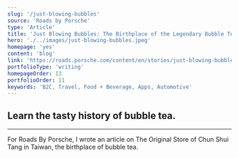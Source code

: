 ```yaml
---
slug: '/just-blowing-bubbles'
source: 'Roads by Porsche'
type: 'Article'
title: 'Just Blowing Bubbles: The Birthplace of the Legendary Bubble Tea'
hero: './../images/just-blowing-bubbles.jpeg'
homepage: 'yes'
content: 'blog'
link: 'https://roads.porsche.com/content/en/stories/just-blowing-bubbles'
portfolioType: 'writing'
homepageOrder: 13
portfolioOrder: 11
keywords: 'B2C, Travel, Food + Beverage, Apps, Automotive'
---
```


## Learn the tasty history of bubble tea.

---

For Roads By Porsche, I wrote an article on The Original Store of Chun Shui Tang in Taiwan, the birthplace of bubble tea.
